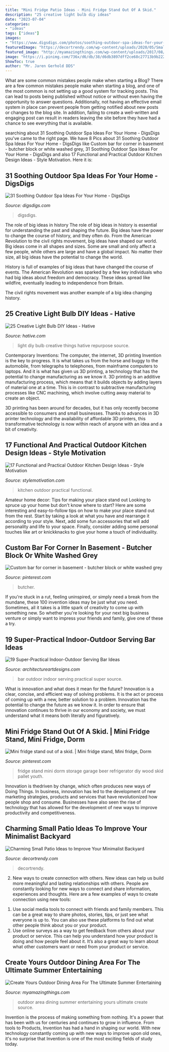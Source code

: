 ```yaml
---
title: "Mini Fridge Patio Ideas - Mini Fridge Stand Out Of A Skid."
description: "25 creative light bulb diy ideas"
date: "2023-07-04"
categories:
- "ideas"
tags: ["ideas"]
images:
- "https://www.digsdigs.com/photos/soothing-outdoor-spa-ideas-for-your-home-6.jpg"
featuredImage: "https://decortrendy.com/wp-content/uploads/2020/05/Small-Patio-Ideas-7.jpg"
featured_image: "http://myamazingthings.com/wp-content/uploads/2017/08/outdoor-dining-area-11.jpg"
image: "https://i.pinimg.com/736x/d6/db/38/d6db3897dff2ce68c27713b9b2229de2--mini-fridge-stand-bakersfield.jpg"
ShowToc: true
author: "Mr. Jaren Gerhold DDS"
---
```



What are some common mistakes people make when starting a Blog?
There are a few common mistakes people make when starting a blog, and one of the most common is not setting up a good system for tracking posts. This can lead to posts being published without notice or without even having the opportunity to answer questions. Additionally, not having an effective email system in place can prevent people from getting notified about new posts or changes to the blog site. In addition, failing to create a well-written and engaging post can result in readers leaving the site before they have had a chance to see everything that is available.

	

		
searching about 31 Soothing Outdoor Spa Ideas For Your Home - DigsDigs you've came to the right page. We have 8 Pics about 31 Soothing Outdoor Spa Ideas For Your Home - DigsDigs like Custom bar for corner in basement - butcher block or white washed grey, 31 Soothing Outdoor Spa Ideas For Your Home - DigsDigs and also 17 Functional and Practical Outdoor Kitchen Design Ideas - Style Motivation. Here it is:
		
    
## 31 Soothing Outdoor Spa Ideas For Your Home - DigsDigs

<img loading=lazy src="https://www.digsdigs.com/photos/soothing-outdoor-spa-ideas-for-your-home-6.jpg" onerror="this.onerror=null;this.src='https://tse3.mm.bing.net/th?id=OIP.JTgyZv6LUj1vLZ9IWCj1zgAAAA&amp;pid=15.1';" alt="31 Soothing Outdoor Spa Ideas For Your Home - DigsDigs">

_Source: digsdigs.com_

>digsdigs. 

	

The role of big ideas in history
The role of big ideas in history is essential for understanding the past and shaping the future. Big ideas have the power to change the course of history, and they often do. From the American Revolution to the civil rights movement, big ideas have shaped our world.
Big ideas come in all shapes and sizes. Some are small and only affect a few people, while others are large and have a global impact. No matter their size, all big ideas have the potential to change the world.

History is full of examples of big ideas that have changed the course of events. The American Revolution was sparked by a few key individuals who had big ideas about freedom and democracy. These ideas spread like wildfire, eventually leading to independence from Britain.

The civil rights movement was another example of a big idea changing history.

    
## 25 Creative Light Bulb DIY Ideas - Hative

<img loading=lazy src="https://hative.com/wp-content/uploads/2015/04/light-bulb-ideas/25-creative-light-bulb-diy-ideas.jpg" onerror="this.onerror=null;this.src='https://tse1.mm.bing.net/th?id=OIP.gWM_Q35sIyXxy099CDWbIAHaNB&amp;pid=15.1';" alt="25 Creative Light Bulb DIY Ideas - Hative">

_Source: hative.com_

>light diy bulb creative things hative repurpose source. 

	

Contemporary Inventions: The computer, the internet, 3D printing
Invention is the key to progress. It is what takes us from the horse and buggy to the automobile, from telegraphs to telephones, from mainframe computers to laptops. And it is what has given us 3D printing, a technology that has the potential to change manufacturing as we know it.
3D printing is an additive manufacturing process, which means that it builds objects by adding layers of material one at a time. This is in contrast to subtractive manufacturing processes like CNC machining, which involve cutting away material to create an object.

3D printing has been around for decades, but it has only recently become accessible to consumers and small businesses. Thanks to advances in 3D printer technology and the availability of affordable 3D printers, this transformative technology is now within reach of anyone with an idea and a bit of creativity.

    
## 17 Functional And Practical Outdoor Kitchen Design Ideas - Style Motivation

<img loading=lazy src="https://cdn.homebnc.com/homeimg/2017/03/27-outdoor-kitchen-ideas-homebnc.jpg" onerror="this.onerror=null;this.src='https://tse4.mm.bing.net/th?id=OIP.E-f_mb2Vt2dfpbWO3iB7pgHaFj&amp;pid=15.1';" alt="17 Functional and Practical Outdoor Kitchen Design Ideas - Style Motivation">

_Source: stylemotivation.com_

>kitchen outdoor practical functional. 

	

Amateur home decor: Tips for making your place stand out
Looking to spruce up your home but don't know where to start? Here are some interesting and easy-to-follow tips on how to make your place stand out from the rest. Start by taking a look at what you have and rearrange it according to your style. Next, add some fun accessories that will add personality and life to your space. Finally, consider adding some personal touches like art or knickknacks to give your home a touch of individuality.

    
## Custom Bar For Corner In Basement - Butcher Block Or White Washed Grey

<img loading=lazy src="https://i.pinimg.com/736x/7c/12/02/7c12028da6bff433bc0c865c956893af.jpg" onerror="this.onerror=null;this.src='https://tse2.mm.bing.net/th?id=OIP.g4fPXVLkTH46Yix5ymnbcQHaLL&amp;pid=15.1';" alt="Custom bar for corner in basement - butcher block or white washed grey">

_Source: pinterest.com_

>butcher. 

	

If you're stuck in a rut, feeling uninspired, or simply need a break from the mundane, these 100 invention ideas may be just what you need. Sometimes, all it takes is a little spark of creativity to come up with something new. So whether you're looking for your next big business venture or simply want to impress your friends and family, give one of these a try.

    
## 19 Super-Practical Indoor-Outdoor Serving Bar Ideas

<img loading=lazy src="https://www.architectureartdesigns.com/wp-content/uploads/2014/02/313.jpg" onerror="this.onerror=null;this.src='https://tse2.mm.bing.net/th?id=OIP.JKxvF5ZkNZFB5UVIMOl5CgAAAA&amp;pid=15.1';" alt="19 Super-Practical Indoor-Outdoor Serving Bar Ideas">

_Source: architectureartdesigns.com_

>bar outdoor indoor serving practical super source. 

	

What is innovation and what does it mean for the future?
Innovation is a clear, concise, and efficient way of solving problems. It is the act or process of coming up with a new, better solution to a problem. Innovation has the potential to change the future as we know it. In order to ensure that innovation continues to thrive in our economy and society, we must understand what it means both literally and figuratively.

    
## Mini Fridge Stand Out Of A Skid. | Mini Fridge Stand, Mini Fridge, Dorm

<img loading=lazy src="https://i.pinimg.com/736x/d6/db/38/d6db3897dff2ce68c27713b9b2229de2--mini-fridge-stand-bakersfield.jpg" onerror="this.onerror=null;this.src='https://tse3.mm.bing.net/th?id=OIP.aqoLp86njF7_MlZFgt0x-QAAAA&amp;pid=15.1';" alt="Mini fridge stand out of a skid. | Mini fridge stand, Mini fridge, Dorm">

_Source: pinterest.com_

>fridge stand mini dorm storage garage beer refrigerator diy wood skid pallet youth. 

	

Innovation is thedriven by change, which often produces new ways of Doing Things. In business, innovation has led to the development of new marketing strategies, products and services that have revolutionized how people shop and consume. Businesses have also seen the rise of technology that has allowed for the development of new ways to improve productivity and competitiveness.

    
## Charming Small Patio Ideas To Improve Your Minimalist Backyard

<img loading=lazy src="https://decortrendy.com/wp-content/uploads/2020/05/Small-Patio-Ideas-7.jpg" onerror="this.onerror=null;this.src='https://tse1.mm.bing.net/th?id=OIP.V9etZw1ujQ2MVIUxi4Q2kgHaLH&amp;pid=15.1';" alt="Charming Small Patio Ideas to Improve Your Minimalist Backyard">

_Source: decortrendy.com_

>decortrendy. 

	

2. New ways to create connection with others.
New ideas can help us build more meaningful and lasting relationships with others. People are constantly looking for new ways to connect and share information, experiences and thoughts. Here are a few examples of ways to create connection using new tools: 
1) Use social media tools to connect with friends and family members. This can be a great way to share photos, stories, tips, or just see what everyone is up to. You can also use these platforms to find out what other people think about you or your product. 
2) Use online surveys as a way to get feedback from others about your product or service. This can help you understand how your product is doing and how people feel about it. It’s also a great way to learn about what other customers want or need from your product or service.

    
## Create Yours Outdoor Dining Area For The Ultimate Summer Entertaining

<img loading=lazy src="http://myamazingthings.com/wp-content/uploads/2017/08/outdoor-dining-area-11.jpg" onerror="this.onerror=null;this.src='https://tse1.mm.bing.net/th?id=OIP.VQ50LUIAPbVjyFNsGQRprgHaLH&amp;pid=15.1';" alt="Create Yours Outdoor Dining Area For The Ultimate Summer Entertaining">

_Source: myamazingthings.com_

>outdoor area dining summer entertaining yours ultimate create source. 

	

Invention is the process of making something from nothing. It's a power that has been with us for centuries and continues to grow in influence. From tools to Products, Invention has had a hand in shaping our world. With new technology constantly coming up with new ways to improve upon old ones, it's no surprise that Invention is one of the most exciting fields of study today.

